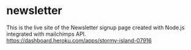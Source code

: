 # newsletter
This is the live site of the Newsletter signup page created with Node.js integrated with mailchimps API.
https://dashboard.heroku.com/apps/stormy-island-07916
